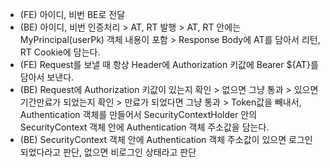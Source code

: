 - (FE) 아이디, 비번 BE로 전달 
- (BE) 아이디, 비번 인증처리 > AT, RT 발행
                                   > AT, RT 안에는 MyPrincipal(userPk) 객체 내용이 포함
                                   > Response Body에 AT를 담아서 리턴, RT Cookie에 담는다.
- (FE) Request를 보낼 때 항상 Header에 Authorization 키값에 Bearer ${AT}를 담아서 보낸다.
- (BE) Request에 Authorization 키값이 있는지 확인 
           > 없으면 그냥 통과
           > 있으면 기간만료가 되었는지 확인 
                  > 만료가 되었다면 그냥 통과
                  > Token값을 빼내서, Authentication 객체를 만들어서
                       SecurityContextHolder 안의 SecurityContext 객체 안에 
                       Authentication 객체 주소값을 담는다.
- (BE) SecurityContext 객체 안에 Authentication 객체 주소값이 있으면 로그인되었다라고
        판단, 없으면 비로그인 상태라고 판단
